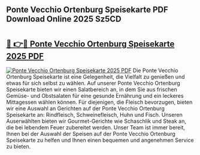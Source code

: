 ## Ponte Vecchio Ortenburg Speisekarte PDF Download Online 2025 Sz5CD

# <h2><a href="http://gcctw1.nevu.top/?p=Ponte+Vecchio+Ortenburg+Speisekarte">🔗 👉🔴 Ponte Vecchio Ortenburg Speisekarte 2025 PDF</a></h2>

[![Ponte Vecchio Ortenburg Speisekarte 2025 PDF](https://i.imgur.com/dBaPXMq.png)](http://gcctw1.nevu.top/?p=Ponte+Vecchio+Ortenburg+Speisekarte)
Die Ponte Vecchio Ortenburg Speisekarte ist eine Gelegenheit, die Vielfalt zu genießen und etwas für sich selbst zu wählen. Auf unserer Ponte Vecchio Ortenburg Speisekarte bieten wir einen Salatbereich an, in dem Sie aus frischen Gemüse- und Obstsalaten für eine gesunde Ernährung und ein leckeres Mittagessen wählen können. Für diejenigen, die Fleisch bevorzugen, bieten wir eine Auswahl an Gerichten auf der Ponte Vecchio Ortenburg Speisekarte an: Rindfleisch, Schweinefleisch, Huhn und Fisch. Unseren Auserwählten bieten wir Gourmet-Gerichte wie Schaschlik und Steak an, die bei lebendem Feuer zubereitet werden. Unser Team ist immer bereit, Ihnen bei der Auswahl der Speisen auf der Ponte Vecchio Ortenburg Speisekarte zu helfen und Ihnen einen bequemen und angenehmen Service zu bieten.
